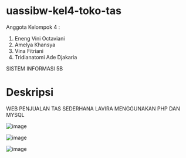 # uassibw-kel4-toko-tas
Anggota Kelompok 4 : 
1. Eneng Vini Octaviani
2. Amelya Khansya
3. Vina Fitriani
4. Tridianatomi Ade Djakaria

SISTEM INFORMASI 5B

# Deskripsi
WEB PENJUALAN TAS SEDERHANA LAVIRA MENGGUNAKAN PHP DAN MYSQL

![image](assets/img/login.png)

![image](assets/img/beranda_1.png)

![image](assets/img/beranda_2.png)

